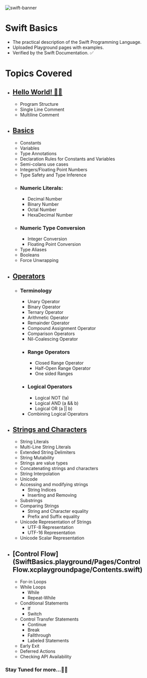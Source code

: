 
![swift-banner](https://github.com/lxmn22nov/Swift/assets/126524753/279bf903-bed3-412e-8875-e728c5b39862)

# Swift Basics

- The practical description of the Swift Programming Language.
- Uploaded Playground pages with examples.
- Verified by the Swift Documentation. ✅

# Topics Covered
- ## [Hello World! 👋🏻](SwiftBasics.playground/Pages/HelloWorld.xcplaygroundpage/Contents.swift)
    - Program Structure
    - Single Line Comment
    - Multiline Comment
- ## [Basics](SwiftBasics.playground/Pages/Basics.xcplaygroundpage/Contents.swift)
    - Constants
    - Variables
    - Type Annotations
    - Declaration Rules for Constants and Variables
    - Semi-colans use cases
    - Integers/Floating Point Numbers
    - Type Safety and Type Inference
    - ### Numeric Literals:
        - Decimal Number
        - Binary Number
        - Octal Number
        - HexaDecimal Number
    - ### Numeric Type Conversion
        - Integer Conversion
        - Floating Point Conversion
    - Type Aliases
    - Booleans
    - Force Unwrapping
- ## [Operators](SwiftBasics.playground/Pages/Operators.xcplaygroundpage/Contents.swift)
    - ### Terminology
        - Unary Operator
        - Binary Operator
        - Ternary Operator
        - Arithmetic Operator
        - Remainder Operator
        - Compound Assignment Operator
        - Comparison Operators
        - Nil-Coalescing Operator
        - ### Range Operators   
            - Closed Range Operator
            - Half-Open Range Operator
            - One sided Ranges
        - ### Logical Operators
            - Logical NOT (!a)
            - Logical AND (a && b)
            - Logical OR (a || b)
        - Combining Logical Operators
- ## [Strings and Characters](SwiftBasics.playground/Pages/StringsAndCharacters.xcplaygroundpage/Contents.swift)
  - String Literals
  - Multi-Line String Literals
  - Extended String Delimiters
  - String Mutability
  - Strings are value types
  - Concatenating strings and characters
  - String Interpolation
  - Unicode
  - Accessing and modifying strings
    - String Indices
    - Inserting and Removing
  - Substrings
  - Comparing Strings
    - String and Character equality
    - Prefix and Suffix equality
  - Unicode Representation of Strings
    - UTF-8 Representation
    - UTF-16 Representation
  - Unicode Scalar Representation
- ## [Control Flow](SwiftBasics.playground/Pages/Control Flow.xcplaygroundpage/Contents.swift)
  - For-in Loops
  - While Loops
    - While
    - Repeat-While
  - Conditional Statements
    - If
    - Switch
  - Control Transfer Statements
    - Continue
    - Break
    - Fallthrough
    - Labeled Statements
  - Early Exit
  - Deferred Actions
  - Checking API Availability
### Stay Tuned for more...✌🏼
